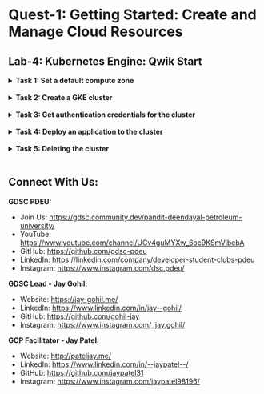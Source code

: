 # Quest-1: Getting Started: Create and Manage Cloud Resources
## Lab-4: Kubernetes Engine: Qwik Start

<details> 
  <summary><b>Task 1: Set a default compute zone</b></summary>
  <br/>
  <p>
    
1. To set your default compute zone to us-central1-a, start a new session in Cloud Shell, and run the following command:
    ```
    gcloud config set compute/zone us-central1-a
    ```
  </p>
</details>
<br/>
  
<details> 
  <summary><b>Task 2: Create a GKE cluster</b></summary>
  <br/>
  <p>
    
1. To create a cluster, run the following command, replacing [CLUSTER-NAME] with the name you choose for the cluster (for example:my-cluster).
   ```
   gcloud container clusters create [CLUSTER-NAME]
   ```
  </p>
</details>
<br/>

<details> 
  <summary><b>Task 3: Get authentication credentials for the cluster</b></summary>
  <br/>
  <p>
    
1. To authenticate the cluster, run the following command, replacing [CLUSTER-NAME] with the name of your cluster:
   ```
   gcloud container clusters get-credentials [CLUSTER-NAME]
   ```
  </p>
</details>
<br/>

<details> 
  <summary><b>Task 4: Deploy an application to the cluster</b></summary>
  <br/>
  <p>
    
1. To create a new Deployment hello-server from the hello-app container image, run the following kubectl create command:
   ```
   kubectl create deployment hello-server --image=gcr.io/google-samples/hello-app:1.0
   ```
2. To create a Kubernetes Service, which is a Kubernetes resource that lets you expose your application to external traffic, run the following kubectl expose command:
    ```
    kubectl expose deployment hello-server --type=LoadBalancer --port 8080
    ```
 3. To inspect the hello-server Service, run kubectl get:
    ```
    kubectl get service
    ```
 4. To view the application from your web browser, open a new tab and enter the following address, replacing [EXTERNAL IP] with the EXTERNAL-IP for hello-server.
    ```
    http://[EXTERNAL-IP]:8080
    ```
  </p>
</details>
<br/>


<details> 
  <summary><b>Task 5: Deleting the cluster</b></summary>
  <br/>
  <p>
    
1. To delete the cluster, run the following command:
   ```
   gcloud container clusters delete [CLUSTER-NAME]
   ```
2. When prompted, type Y to confirm.

  </p>
</details>
<br/>


## Connect With Us:

**GDSC PDEU:**
- Join Us: https://gdsc.community.dev/pandit-deendayal-petroleum-university/
- YouTube: https://www.youtube.com/channel/UCv4guMYXw_6oc9KSmVlbebA
- GitHub: https://github.com/gdsc-pdeu
- LinkedIn: https://linkedin.com/company/developer-student-clubs-pdeu
- Instagram: https://www.instagram.com/dsc.pdeu/

**GDSC Lead - Jay Gohil:**
- Website: https://jay-gohil.me/
- LinkedIn: https://www.linkedin.com/in/jay--gohil/
- GitHub: https://github.com/gohil-jay
- Instagram: https://www.instagram.com/_jay.gohil/

**GCP Facilitator - Jay Patel:**
- Website: http://pateljay.me/
- LinkedIn: https://www.linkedin.com/in/--jaypatel--/
- GitHub: https://github.com/jaypatel31
- Instagram: https://www.instagram.com/jaypatel98196/
